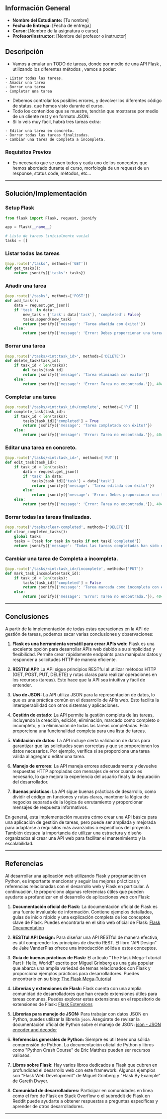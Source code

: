 ## Información General

- **Nombre del Estudiante:** [Tu nombre]
- **Fecha de Entrega:** [Fecha de entrega]
-  **Curso:** [Nombre de la asignatura o curso]
- **Profesor/Instructor:** [Nombre del profesor o instructor]

## Descripción

- Vamos a emular un TODO de tareas, donde por medio de una API Flask , utilizando los diferentes métodos , vamos a poder:
>
	- Listar todas las tareas.
	- Añadir una tarea
	- Borrar una tarea
	- Completar una tarea

- Debemos controlar los posibles errores, y devolver los diferentes código de status. que hemos visto durante el curso.
- Todo los contenidos que se muestre, tendrán que mostrarse por medio de un cliente rest y en formato  JSON.
- Si lo veis muy fácil,  habrá tres tareas extra:
>
	- Editar una tarea en concreto.
	- Borrar todas las tareas finalizadas.
	- Cambiar una tarea de Completa a incompleta.
### Requisitos Previos

- Es necesario que se usen todos y cada uno de los conceptos que hemos abordado durante el curso, morfología de un request de un response, status code, métodos, etc...
---
## Solución/Implementación
### Setup Flask
```python
from flask import Flask, request, jsonify

app = Flask(__name__)

# Lista de tareas (inicialmente vacía)
tasks = []
```

### Listar todas las tareas
``` python
@app.route('/tasks', methods=['GET'])
def get_tasks():
    return jsonify({'tasks': tasks})
```

### Añadir una tarea
```python
@app.route('/tasks', methods=['POST'])
def add_task():
    data = request.get_json()
    if 'task' in data:
        new_task = {'task': data['task'], 'completed': False}
        tasks.append(new_task)
        return jsonify({'message': 'Tarea añadida con éxito!'})
    else:
        return jsonify({'message': 'Error: Debes proporcionar una tarea válida.'}), 400
```

### Borrar una tarea
```python
@app.route('/tasks/<int:task_id>', methods=['DELETE'])
def delete_task(task_id):
    if task_id < len(tasks):
        del tasks[task_id]
        return jsonify({'message': 'Tarea eliminada con éxito!'})
    else:
        return jsonify({'message': 'Error: Tarea no encontrada.'}), 404
```

### Completar una tarea
```python
@app.route('/tasks/<int:task_id>/complete', methods=['PUT'])
def complete_task(task_id):
    if task_id < len(tasks):
        tasks[task_id]['completed'] = True
        return jsonify({'message': 'Tarea completada con éxito!'})
    else:
        return jsonify({'message': 'Error: Tarea no encontrada.'}), 404
```

### Editar una tarea en concreto.
```python
@app.route('/tasks/<int:task_id>', methods=['PUT'])
def edit_task(task_id):
    if task_id < len(tasks):
        data = request.get_json()
        if 'task' in data:
            tasks[task_id]['task'] = data['task']
            return jsonify({'message': 'Tarea editada con éxito!'})
        else:
            return jsonify({'message': 'Error: Debes proporcionar una tarea válida en el cuerpo JSON.'}), 400
    else:
        return jsonify({'message': 'Error: Tarea no encontrada.'}), 404
```
 
### Borrar todas las tareas finalizadas.
```python
@app.route('/tasks/clear-completed', methods=['DELETE'])
def clear_completed_tasks():
    global tasks
    tasks = [task for task in tasks if not task['completed']]
    return jsonify({'message': 'Todas las tareas completadas han sido eliminadas.'})
```

### Cambiar una tarea de Completa a incompleta.
```python
@app.route('/tasks/<int:task_id>/incomplete', methods=['PUT'])
def mark_task_incomplete(task_id):
    if task_id < len(tasks):
        tasks[task_id]['completed'] = False
        return jsonify({'message': 'Tarea marcada como incompleta con éxito!'})
    else:
        return jsonify({'message': 'Error: Tarea no encontrada.'}), 404
```

---

## Conclusiones
A partir de la implementación de todas estas operaciones en la API de gestión de tareas, podemos sacar varias conclusiones y observaciones:

1. **Flask es una herramienta versátil para crear APIs web:** Flask es una excelente opción para desarrollar APIs web debido a su simplicidad y flexibilidad. Permite crear rápidamente endpoints para manipular datos y responder a solicitudes HTTP de manera eficiente.
    
2. **RESTful API:** La API sigue principios RESTful al utilizar métodos HTTP (GET, POST, PUT, DELETE) y rutas claras para realizar operaciones en los recursos (tareas). Esto hace que la API sea intuitiva y fácil de entender.
    
3. **Uso de JSON:** La API utiliza JSON para la representación de datos, lo que es una práctica común en el desarrollo de APIs web. Esto facilita la interoperabilidad con otros sistemas y aplicaciones.
    
4. **Gestión de estado:** La API permite la gestión completa de las tareas, incluyendo la creación, edición, eliminación, marcado como completo o incompleto, y la eliminación de todas las tareas completadas. Esto proporciona una funcionalidad completa para una lista de tareas.
    
5. **Validación de datos:** La API incluye cierta validación de datos para garantizar que las solicitudes sean correctas y que se proporcionen los datos necesarios. Por ejemplo, verifica si se proporciona una tarea válida al agregar o editar una tarea.
    
6. **Manejo de errores:** La API maneja errores adecuadamente y devuelve respuestas HTTP apropiadas con mensajes de error cuando es necesario, lo que mejora la experiencia del usuario final y la depuración del desarrollador.
    
7. **Buenas prácticas:** La API sigue buenas prácticas de desarrollo, como dividir el código en funciones y rutas claras, mantener la lógica de negocios separada de la lógica de enrutamiento y proporcionar mensajes de respuesta informativos.
    

En general, esta implementación muestra cómo crear una API básica para una aplicación de gestión de tareas, pero puede ser ampliada y mejorada para adaptarse a requisitos más avanzados o específicos del proyecto. También destaca la importancia de utilizar una estructura y diseño organizados al crear una API web para facilitar el mantenimiento y la escalabilidad.

---
## Referencias
Al desarrollar una aplicación web utilizando Flask y programación en Python, es importante mencionar y seguir las mejores prácticas y referencias relacionadas con el desarrollo web y Flask en particular. A continuación, te proporciono algunas referencias útiles que pueden ayudarte a profundizar en el desarrollo de aplicaciones web con Flask:

1. **Documentación oficial de Flask:** La documentación oficial de Flask es una fuente invaluable de información. Contiene ejemplos detallados, guías de inicio rápido y una explicación completa de los conceptos clave de Flask. Puedes encontrarla en el sitio web oficial de Flask: [Flask Documentation](https://flask.palletsprojects.com/)
    
2. **RESTful API Design:** Para diseñar una API RESTful de manera efectiva, es útil comprender los principios de diseño REST. El libro "API Design" de Jake VanderPlas ofrece una introducción sólida a estos conceptos.
    
3. **Guía de buenas prácticas de Flask:** El artículo "The Flask Mega-Tutorial Part I: Hello, World!" escrito por Miguel Grinberg es una guía popular que abarca una amplia variedad de temas relacionados con Flask y proporciona ejemplos prácticos para desarrolladores. Puedes encontrarlo en su blog: [The Flask Mega-Tutorial](https://blog.miguelgrinberg.com/post/the-flask-mega-tutorial-part-i-hello-world)
    
4. **Librerías y extensiones de Flask:** Flask cuenta con una amplia comunidad de desarrolladores que han creado extensiones útiles para tareas comunes. Puedes explorar estas extensiones en el repositorio de extensiones de Flask: [Flask Extensions](https://flask.palletsprojects.com/en/2.1.x/extensions/)
    
5. **Librerías para manejo de JSON:** Para trabajar con datos JSON en Python, puedes utilizar la librería `json`. Asegúrate de revisar la documentación oficial de Python sobre el manejo de JSON: [json - JSON encoder and decoder](https://docs.python.org/3/library/json.html)
    
6. **Referencias generales de Python:** Siempre es útil tener una sólida comprensión de Python. La documentación oficial de Python y libros como "Python Crash Course" de Eric Matthes pueden ser recursos valiosos.
    
7. **Libros sobre Flask:** Hay varios libros dedicados a Flask que cubren en profundidad el desarrollo web con este framework. Algunos ejemplos son "Flask Web Development" de Miguel Grinberg y "Flask By Example" de Gareth Dwyer.
    
8. **Comunidad de desarrolladores:** Participar en comunidades en línea como el foro de Flask en Stack Overflow o el subreddit de Flask en Reddit puede ayudarte a obtener respuestas a preguntas específicas y aprender de otros desarrolladores.

---